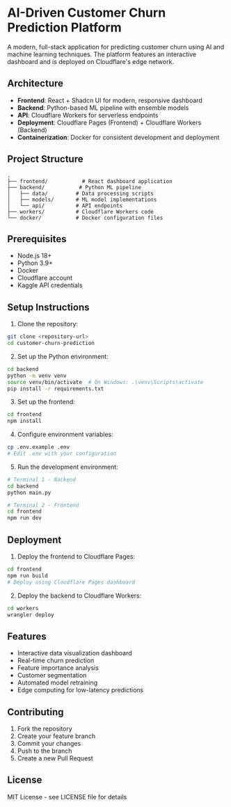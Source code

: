 # AI-Driven Customer Churn Prediction Platform

A modern, full-stack application for predicting customer churn using AI and machine learning techniques. The platform features an interactive dashboard and is deployed on Cloudflare's edge network.

## Architecture

- **Frontend**: React + Shadcn UI for modern, responsive dashboard
- **Backend**: Python-based ML pipeline with ensemble models
- **API**: Cloudflare Workers for serverless endpoints
- **Deployment**: Cloudflare Pages (Frontend) + Cloudflare Workers (Backend)
- **Containerization**: Docker for consistent development and deployment

## Project Structure

```
.
├── frontend/           # React dashboard application
├── backend/           # Python ML pipeline
│   ├── data/         # Data processing scripts
│   ├── models/       # ML model implementations
│   └── api/          # API endpoints
├── workers/          # Cloudflare Workers code
└── docker/           # Docker configuration files
```

## Prerequisites

- Node.js 18+
- Python 3.9+
- Docker
- Cloudflare account
- Kaggle API credentials

## Setup Instructions

1. Clone the repository:
```bash
git clone <repository-url>
cd customer-churn-prediction
```

2. Set up the Python environment:
```bash
cd backend
python -m venv venv
source venv/bin/activate  # On Windows: .\venv\Scripts\activate
pip install -r requirements.txt
```

3. Set up the frontend:
```bash
cd frontend
npm install
```

4. Configure environment variables:
```bash
cp .env.example .env
# Edit .env with your configuration
```

5. Run the development environment:
```bash
# Terminal 1 - Backend
cd backend
python main.py

# Terminal 2 - Frontend
cd frontend
npm run dev
```

## Deployment

1. Deploy the frontend to Cloudflare Pages:
```bash
cd frontend
npm run build
# Deploy using Cloudflare Pages dashboard
```

2. Deploy the backend to Cloudflare Workers:
```bash
cd workers
wrangler deploy
```

## Features

- Interactive data visualization dashboard
- Real-time churn prediction
- Feature importance analysis
- Customer segmentation
- Automated model retraining
- Edge computing for low-latency predictions

## Contributing

1. Fork the repository
2. Create your feature branch
3. Commit your changes
4. Push to the branch
5. Create a new Pull Request

## License

MIT License - see LICENSE file for details
